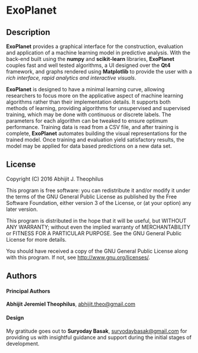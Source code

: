 # ExoPlanet

## Description

**ExoPlanet** provides a graphical interface for the construction, evaluation and application of a machine learning model in predictive analysis. With the back-end built using the **numpy** and **scikit-learn** libraries, **ExoPlanet** couples fast and well tested algorithms, a UI designed over the **Qt4** framework, and graphs rendered using **Matplotlib** to provide the user with a *rich interface, rapid analytics and interactive visuals*.

**ExoPlanet** is designed to have a minimal learning curve, allowing researchers to focus more on the applicative aspect of machine learning algorithms rather than their implementation details. It supports both methods of learning, providing algorithms for unsupervised and supervised training, which may be done with continuous or discrete labels. The parameters for each algorithm can be tweaked to ensure optimum performance. Training data is read from a CSV file, and after training is complete, **ExoPlanet** automates building the visual representations for the trained model. Once training and evaluation yield satisfactory results, the model may be applied for data based predictions on a new data set.

## License

Copyright (C) 2016  Abhijit J. Theophilus

This program is free software: you can redistribute it and/or modify it under the terms of the GNU General Public License as published by the Free Software Foundation, either version 3 of the License, or (at your option) any later version.

This program is distributed in the hope that it will be useful, but WITHOUT ANY WARRANTY; without even the implied warranty of MERCHANTABILITY or FITNESS FOR A PARTICULAR PURPOSE.  See the GNU General Public License for more details.

You should have received a copy of the GNU General Public License along with this program.  If not, see <http://www.gnu.org/licenses/>.

## Authors

#### Principal Authors
**Abhijit Jeremiel Theophilus**, <abhijit.theo@gmail.com>      

#### Design
My gratitude goes out to **Suryoday Basak**, <suryodaybasak@gmail.com> for providing us with insightful guidance and support during the initial stages of development.
